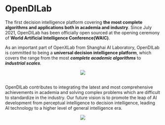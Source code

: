 # OpenDILab
The first decision intelligence platform covering **the most complete algorithms and applications both in academia and industry**.
Since July 2021, OpenDILab has been officially open sourced at the opening ceremony of **World Artificial Intelligence Conference(WAIC)**. 

As an important part of OpenXLab from Shanghai AI Laboratory, OpenDILab is committed to being a **universal decision intelligence platform**, which covers the range from the most ***complete academic algorithms*** to ***industrial scales***.

<div align=center>
<img src=https://github.com/opendilab/.github/blob/main/opendilab_banner.png>
</div>
<br />

OpenDILab contributes to integrating the latest and most comprehensive achievements in academia and solving complex problems which are difficult to standardize in the industry. Our future vision is to promote the leap of AI development from perceptual intelligence to decision intelligence, leading AI technology to a higher level of general intelligence era.


<div align=center>
<img src=https://github.com/opendilab/.github/blob/main/profile/OpenDILab.feature.png>
</div>
